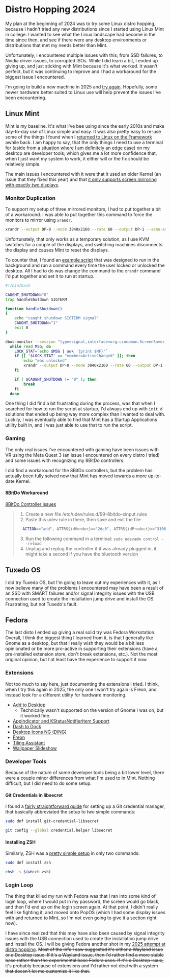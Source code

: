 <!-- This page can't be found normally, but keeping it for a little while as an archive. -->

# Distro Hopping 2024
My plan at the beginning of 2024 was to try some Linux distro hopping, because I hadn't tried any new distributions since I started using Linux Mint in college. I wanted to see what the Linux landscape had become in the time since then, and see if there were any desktop environments or distributions that met my needs better than Mint.

Unfortunately, I encountered multiple issues with this; from SSD failures, to Nvidia driver issues, to corrupted ISOs. While I did learn a bit, I ended up giving up, and just sticking with Mint because it's what worked. It wasn't perfect, but it was continuing to improve and I had a workaround for the biggest issue I encountered.

I'm going to build a new machine in 2025 and [try again](/software/linux/distro-hopping-2025). Hopefully, some newer hardware better suited to Linux use will help prevent the issues I've been encountering.

## Linux Mint
Mint is my baseline. It's what I've bee using since the early 2010s and make day-to-day use of Linux simple and easy. It was also pretty easy to re-use some of the things I found when I [returned to Linux on the Framework](/software/linux/framework) awhile back. I am happy to say, that the only things I need to use a terminal for (aside from [a situation where I am definitely an edge case](#monitor-duplication)) on my desktop are developer tools; which gives me a lot more confidence that, when I just want my system to work, it either will or the fix should be relatively simple.

The main issues I encountered with it were that it used an older Kernel (an issue that they fixed this year) and that [it only supports screen mirroring with exactly two displays](https://forums.linuxmint.com/viewtopic.php?t=418626).

### Monitor Duplication
To support my setup of three mirrored monitors, I had to put together a bit of a workaround. I was able to put together this command to force the monitors to mirror using `xrandr`.

```bash
xrandr --output DP-0 --mode 3840x2160 --rate 60 --output DP-1 --same-as DP-0 --output HDMI-0 --same-as DP-0
```

Unfortunately, that only works as a temporary solution, as I use KVM switches for a couple of the displays, and switching machines disconnects the display and causes Mint to reset the displays.

To counter that, I found an [example script](https://github.com/linuxmint/cinnamon-screensaver/issues/210) that was designed to run in the background and run a command every time the user locked or unlocked the desktop. All I had to do was change the command to the `xrandr` command I'd put together and set it to run at startup.

```bash
#!/bin/bash

CAUGHT_SHUTDOWN="0"
trap handleShutdown SIGTERM

function handleShutdown()
{
    echo "caught shutdown SIGTERM signal"
    CAUGHT_SHUTDOWN="1"
    exit 0
}

dbus-monitor --session "type=signal,interface=org.cinnamon.ScreenSaver,member=ActiveChanged" | 
  while read MSG; do
    LOCK_STAT=`echo $MSG | awk '{print $NF}'`
    if [[ "$LOCK_STAT" == "member=ActiveChanged" ]]; then
        echo "was unlocked"
        xrandr --output DP-0 --mode 3840x2160 --rate 60 --output DP-1 --same-as DP-0 --output HDMI-0 --same-as DP-0
    fi

    if [ $CAUGHT_SHUTDOWN != "0" ]; then
        break
    fi
  done
```

One thing I did find a bit frustrating during the process, was that when I searched for how to run the script at startup, I'd always end up with `init.d` solutions that ended up being way more complex than I wanted to deal with.  
Luckily, I was eventually able to find that Mint has a Startup Applications utility built in, and I was just able to use that to run the script.

### Gaming
The only real issues I've encountered with gaming have been issues with VR using the Meta Quest 3 (an issue I encountered on every distro I tried) and some issues with recognizing my 8BitDo controllers.

I did find a workaround for the 8BitDo controllers, but the problem has actually been fully solved now that Mint has moved towards a more up-to-date Kernel.

#### 8BitDo Workaround
[8BitDo Controller issues](https://gist.github.com/ammuench/0dcf14faf4e3b000020992612a2711e2)

> 1. Create a new file /etc/udev/rules.d/99-8bitdo-xinput.rules
> 2. Paste this udev rule in there, then save and exit the file: 
>   
>   ```bash
>     ACTION=="add", ATTRS{idVendor}=="2dc8", ATTRS{idProduct}=="3106", RUN+="/sbin/modprobe xpad", RUN+="/bin/sh -c 'echo 2dc8 3106 > /sys/bus/usb/drivers/xpad/new_id'"
>   ```
> 3. Run the following command in a terminal: `sudo udevadm control --reload`
> 4. Unplug and replug the controller if it was already plugged in, it might take a second if you have the bluetooth version

## Tuxedo OS
I did try Tuxedo OS, but I'm going to leave out my experiences with it, as I now believe many of the problems I encountered may have been a result of an SSD with SMART failures and/or signal integrity issues with the USB connection used to create the installation jump drive and install the OS. Frustrating, but not Tuxedo's fault.

<!-- ### Benefits
- Better Multimonitor Support
- Controller works ootb
  - This benefit is diminished by Mint Edge

### Issues
- Webcam issues
- Discover is a clear downgrade from Mint's Software Manager
- Trouble with apps respecting themes
  - https://github.com/prusa3d/PrusaSlicer/issues/10657
- MFA Apps don't always respect default browser -->

## Fedora
The last disto I ended up giving a real solid try was Fedora Workstation. Overall, I think the biggest thing I learned from it, is that I generally like Gnome as a desktop, but that I really wish they would be a bit less opinionated or be more pro-active in supporting their extensions (have a pre-installed extension store, don't break extensions, etc.). Not the most original opinion, but I at least have the experience to support it now.

### Extensions
Not too much to say here, just documenting the extensions I tried. I think, when I try this again in 2025, the only one I won't try again is Freon, and instead look for a different utility for hardware monitoring.

* [Add to Desktop](https://extensions.gnome.org/extension/3240/add-to-desktop/)
  * Technically wasn't supported on the version of Gnome I was on, but it worked fine.
* [AppIndicator and KStatusNotifierItem Support](https://extensions.gnome.org/extension/615/appindicator-support/)
* [Dash to Dock](https://extensions.gnome.org/extension/307/dash-to-dock/)
* [Desktop Icons NG (DING)](https://extensions.gnome.org/extension/2087/desktop-icons-ng-ding/)
* [Freon](https://extensions.gnome.org/extension/841/freon/)
* [Tiling Assistant](https://extensions.gnome.org/extension/3733/tiling-assistant/)
* [Wallpaper Slideshow](https://extensions.gnome.org/extension/6281/wallpaper-slideshow/)

### Developer Tools
Because of the nature of some developer tools being a bit lower level, there were a couple minor differences from what I'm used to in Mint. Nothing difficult, but I did need to do some setup.

#### Git Credentials in libsecret
I found a [fairly straightforward guide](https://discussion.fedoraproject.org/t/attention-git-credential-libsecret-for-storing-git-passwords-in-the-gnome-keyring-is-now-an-extra-package/18275) for setting up a Git credential manager, that basically abbreviated the setup to two simple commands:

```bash
sudo dnf install git-credential-libsecret

git config --global credential.helper libsecret
```

#### Installing ZSH
Similarly, ZSH was a [pretty simple setup](https://fedoramagazine.org/set-zsh-fedora-system/) in only two commands:

```bash
sudo dnf install zsh

chsh -s $(which zsh)
```

### Login Loop
The thing that killed my run with Fedora was that I ran into some kind of login loop, where I would put in my password, the screen would go black, and then I'd end up on the login screen again. At that point, I didn't really feel like fighting it, and moved onto PopOS (which I had some display issues with and returned to Mint, so I'm not even going to give it a section right now).

I have since realized that this may have also been caused by signal integrity issues with the USB connection used to create the installation jump drive and install the OS. I will be giving Fedora another shot in my [2025 attempt at distro hopping](/software/linux/distro-hopping-2025.md).
~~Most of the info I saw suggested it's either a Wayland issue or a Desktop issue. If it's a Wayland issue, then I'd rather find a more stable base rather than the experimental base Fedora uses. If it's a Desktop issue, it's probably because of extensions and I'd rather not deal with a system that doesn't let me customize it like that.~~